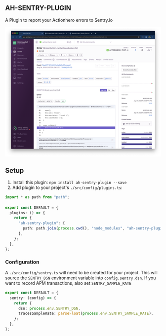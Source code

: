 ## AH-SENTRY-PLUGIN

A Plugin to report your Actionhero errors to Sentry.io

![Sentry Screenshot](https://raw.githubusercontent.com/actionhero/ah-sentry-plugin/master/image.png)

## Setup

1. Install this plugin: `npm install ah-sentry-plugin --save`
2. Add plugin to your project's `./src/config/plugins.ts`:

```ts
import * as path from "path";

export const DEFAULT = {
  plugins: () => {
    return {
      "ah-sentry-plugin": {
        path: path.join(process.cwd(), "node_modules", "ah-sentry-plugin"),
      },
    };
  },
};
```

### Configuration

A `./src/config/sentry.ts` will need to be created for your project. This will source the `SENTRY_DSN` environment variable into `config.sentry.dsn`. If you want to record APM transactions, also set `SENTRY_SAMPLE_RATE`

```ts
export const DEFAULT = {
  sentry: (config) => {
    return {
      dsn: process.env.SENTRY_DSN,
      tracesSampleRate: parseFloat(process.env.SENTRY_SAMPLE_RATE),
    };
  },
};
```
